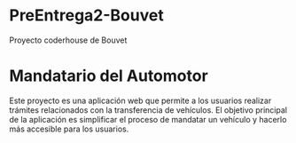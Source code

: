 # PreEntrega2-Bouvet
Proyecto coderhouse de Bouvet 

<h1>Mandatario del Automotor</h1>
Este proyecto es una aplicación web que permite a los usuarios realizar trámites relacionados con la transferencia de vehículos. El objetivo principal de la aplicación es simplificar el proceso de mandatar un vehículo y hacerlo más accesible para los usuarios.
